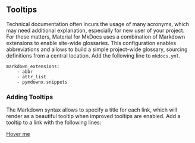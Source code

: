 ## Tooltips
Technical documentation often incurs the usage of many acronyms, which may need additional explanation, especially for new user of your project. For these matters, Material for MkDocs uses a combination of Markdown extensions to enable site-wide glossaries.
This configuration enables abbreviations and allows to build a simple project-wide glossary, sourcing definitions from a central location. Add the following line to `mkdocs.yml`.

```
markdown_extensions:
    - abbr
    - attr_list
    - pymdownx.snippets
```
### Adding Tooltips
The Markdown syntax allows to specify a title for each link, which will render as a beautiful tooltip when improved tooltips are enabled. Add a tooltip to a link with the following lines:

[Hover me](https://example.com "I'm a tooltip!")

